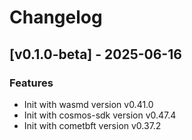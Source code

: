# Changelog

## [v0.1.0-beta] - 2025-06-16

### Features

- Init with wasmd version v0.41.0
- Init with cosmos-sdk version v0.47.4
- Init with cometbft version v0.37.2